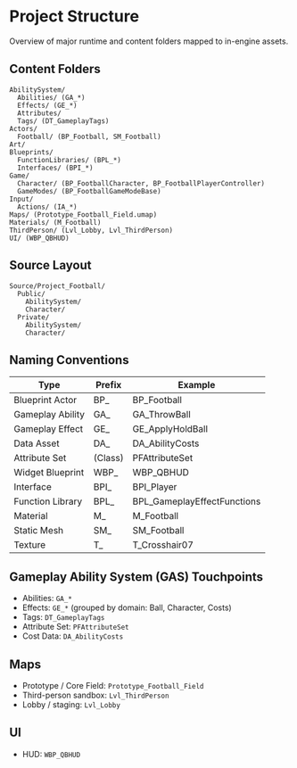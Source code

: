 # Project Structure

Overview of major runtime and content folders mapped to in-engine assets.

## Content Folders
```
AbilitySystem/
  Abilities/ (GA_*)
  Effects/ (GE_*)
  Attributes/
  Tags/ (DT_GameplayTags)
Actors/
  Football/ (BP_Football, SM_Football)
Art/
Blueprints/
  FunctionLibraries/ (BPL_*)
  Interfaces/ (BPI_*)
Game/
  Character/ (BP_FootballCharacter, BP_FootballPlayerController)
  GameModes/ (BP_FootballGameModeBase)
Input/
  Actions/ (IA_*)
Maps/ (Prototype_Football_Field.umap)
Materials/ (M_Football)
ThirdPerson/ (Lvl_Lobby, Lvl_ThirdPerson)
UI/ (WBP_QBHUD)
```

## Source Layout
```
Source/Project_Football/
  Public/
    AbilitySystem/
    Character/
  Private/
    AbilitySystem/
    Character/
```

## Naming Conventions
| Type | Prefix | Example |
|------|--------|---------|
| Blueprint Actor | BP_ | BP_Football |
| Gameplay Ability | GA_ | GA_ThrowBall |
| Gameplay Effect | GE_ | GE_ApplyHoldBall |
| Data Asset | DA_ | DA_AbilityCosts |
| Attribute Set | (Class) | PFAttributeSet |
| Widget Blueprint | WBP_ | WBP_QBHUD |
| Interface | BPI_ | BPI_Player |
| Function Library | BPL_ | BPL_GameplayEffectFunctions |
| Material | M_ | M_Football |
| Static Mesh | SM_ | SM_Football |
| Texture | T_ | T_Crosshair07 |

## Gameplay Ability System (GAS) Touchpoints
- Abilities: `GA_*`
- Effects: `GE_*` (grouped by domain: Ball, Character, Costs)
- Tags: `DT_GameplayTags`
- Attribute Set: `PFAttributeSet`
- Cost Data: `DA_AbilityCosts`

## Maps
- Prototype / Core Field: `Prototype_Football_Field`
- Third-person sandbox: `Lvl_ThirdPerson`
- Lobby / staging: `Lvl_Lobby`

## UI
- HUD: `WBP_QBHUD`

